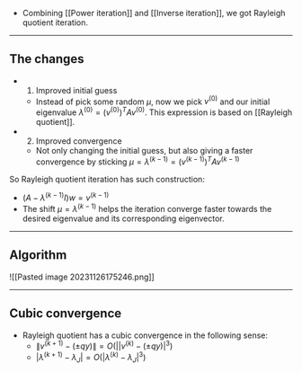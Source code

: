 - Combining [[Power iteration]] and [[Inverse iteration]], we got Rayleigh quotient iteration. 

---

## The changes

- 1. Improved initial guess
	- Instead of pick some random $\mu$, now we pick $v^{(0)}$ and our initial eigenvalue $\lambda^{(0)} = (v^{(0)})^T A v^{(0)}$. This expression is based on [[Rayleigh quotient]].
- 2. Improved convergence
	- Not only changing the initial guess, but also giving a faster convergence by sticking $\mu = \lambda^{(k-1)} = (v^{(k-1)})^T A v^{(k-1)}$

So Rayleigh quotient iteration has such construction:
- $(A-\lambda^{(k-1)}I)w=v^{(k-1)}$
- The shift $\mu = \lambda^{(k-1)}$ helps the iteration converge faster towards the desired eigenvalue and its corresponding eigenvector. 

---
## Algorithm

![[Pasted image 20231126175246.png]]


---

## Cubic convergence

- Rayleigh quotient has a cubic convergence in the following sense:
	- $\|v^{(k+1)}-(\pm q y)\|=O(||v^{(k)}-(\pm q y)|^{3})$ 
	- $|\lambda^{(k+1)}-\lambda_{J}|=O(|\lambda^{(k)}-\lambda_{J}|^{3})$


